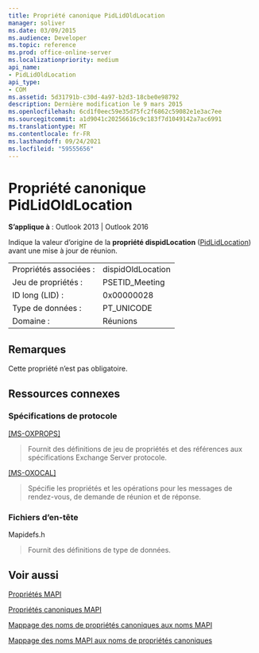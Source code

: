 ```yaml
---
title: Propriété canonique PidLidOldLocation
manager: soliver
ms.date: 03/09/2015
ms.audience: Developer
ms.topic: reference
ms.prod: office-online-server
ms.localizationpriority: medium
api_name:
- PidLidOldLocation
api_type:
- COM
ms.assetid: 5d31791b-c30d-4a97-b2d3-18cbe0e98792
description: Dernière modification le 9 mars 2015
ms.openlocfilehash: 6cd1f0eec59e35d75fc2f6862c59082e1e3ac7ee
ms.sourcegitcommit: a1d9041c20256616c9c183f7d1049142a7ac6991
ms.translationtype: MT
ms.contentlocale: fr-FR
ms.lasthandoff: 09/24/2021
ms.locfileid: "59555656"
---
```

# <a name="pidlidoldlocation-canonical-property"></a>Propriété canonique PidLidOldLocation

  
  
**S’applique à** : Outlook 2013 | Outlook 2016 
  
Indique la valeur d’origine de la **propriété dispidLocation** ([PidLidLocation](pidlidlocation-canonical-property.md)) avant une mise à jour de réunion.
  
|||
|:-----|:-----|
|Propriétés associées :  <br/> |dispidOldLocation  <br/> |
|Jeu de propriétés :  <br/> |PSETID_Meeting  <br/> |
|ID long (LID) :  <br/> |0x00000028  <br/> |
|Type de données :  <br/> |PT_UNICODE  <br/> |
|Domaine :  <br/> |Réunions  <br/> |
   
## <a name="remarks"></a>Remarques

Cette propriété n’est pas obligatoire.
  
## <a name="related-resources"></a>Ressources connexes

### <a name="protocol-specifications"></a>Spécifications de protocole

[[MS-OXPROPS]](https://msdn.microsoft.com/library/f6ab1613-aefe-447d-a49c-18217230b148%28Office.15%29.aspx)
  
> Fournit des définitions de jeu de propriétés et des références aux spécifications Exchange Server protocole.
    
[[MS-OXOCAL]](https://msdn.microsoft.com/library/09861fde-c8e4-4028-9346-e7c214cfdba1%28Office.15%29.aspx)
  
> Spécifie les propriétés et les opérations pour les messages de rendez-vous, de demande de réunion et de réponse.
    
### <a name="header-files"></a>Fichiers d’en-tête

Mapidefs.h
  
> Fournit des définitions de type de données.
    
## <a name="see-also"></a>Voir aussi



[Propriétés MAPI](mapi-properties.md)
  
[Propriétés canoniques MAPI](mapi-canonical-properties.md)
  
[Mappage des noms de propriétés canoniques aux noms MAPI](mapping-canonical-property-names-to-mapi-names.md)
  
[Mappage des noms MAPI aux noms de propriétés canoniques](mapping-mapi-names-to-canonical-property-names.md)

